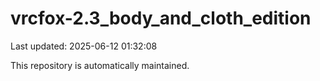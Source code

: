 # vrcfox-2.3_body_and_cloth_edition

Last updated: 2025-06-12 01:32:08

This repository is automatically maintained.
